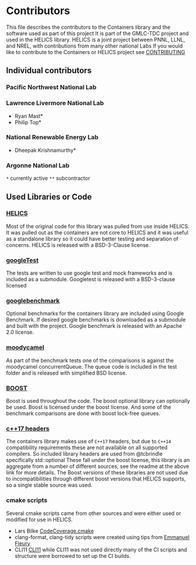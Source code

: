 # Contributors
This file describes the contributors to the Containers library and the software used as part of this project It is part of the GMLC-TDC project and used in the HELICS library.  HELICS is a joint project between PNNL, LLNL, and NREL, with contributions from many other national Labs
If you would like to contribute to the Containers or HELICS project see [CONTRIBUTING](CONTRIBUTING.md)
## Individual contributors
### Pacific Northwest National Lab

### Lawrence Livermore National Lab
 - Ryan Mast*
 - Philip Top*

### National Renewable Energy Lab
 - Dheepak Krishnamurthy*

### Argonne National Lab

 `*` currently active
 `**` subcontractor

## Used Libraries or Code
### [HELICS](https://github.com/GMLC-TDC/HELICS-src)  
Most of the original code for this library was pulled from use inside HELICS.  It was pulled out as the containers are not core to HELICS and it was useful as a standalone library so it could have better testing and separation of concerns.  HELICS is released with a BSD-3-Clause license.

### [googleTest](https://github.com/google/googletest)  
  The tests are written to use google test and mock frameworks and is included as a submodule.  Googletest is released with a BSD-3-clause licensed

### [googlebenchmark](https://github.com/google/benchmark/blob/master/LICENSE)  
Optional benchmarks for the containers library are included using Google Benchmark. If desired google benchmarks is downloaded as a submodule and built with the project.  Google benchmark is released with an Apache 2.0 license.

### [moodycamel](https://github.com/ikiller1/moodycamel-ConcurrentQueue)
As part of the benchmark tests one of the comparisons is against the moodycamel concurrentQueue. The queue code is included in the test folder and is released with  simplified BSD license.

### [BOOST](https://www.boost.org)
  Boost is used throughout the code.  The boost optional library can optionally be used. Boost is licensed under the boost license.  And some of the benchmark comparisons are done with boost lock-free queues.


### [c++17 headers](https://github.com/tcbrindle/cpp17_headers)
The containers library makes use of `C++17` headers, but due to `C++14` compatibility requirements these are not available on all supported compilers.  So included library headers are used from @tcbrindle specifically std::optional  These fall under the boost license, this library is an aggregate from a number of different sources, see the readme at the above link for more details.  The Boost versions of these libraries are not used due to incompatibilities through different boost versions that HELICS supports, so a single stable source was used.


### cmake scripts
Several cmake scripts came from other sources and were either used or modified for use in HELICS.
 - Lars Bilke [CodeCoverage.cmake](https://github.com/bilke/cmake-modules/blob/master/CodeCoverage.cmake)
 - clang-format, clang-tidy scripts were created using tips from [Emmanuel Fleury](http://www.labri.fr/perso/fleury/posts/programming/using-clang-tidy-and-clang-format.html)
 - CLI11 [CLI11](https://github.com/CLIUtils/CLI11)  while CLI11 was not used directly many of the CI scripts and structure were borrowed to set up the CI builds.  
